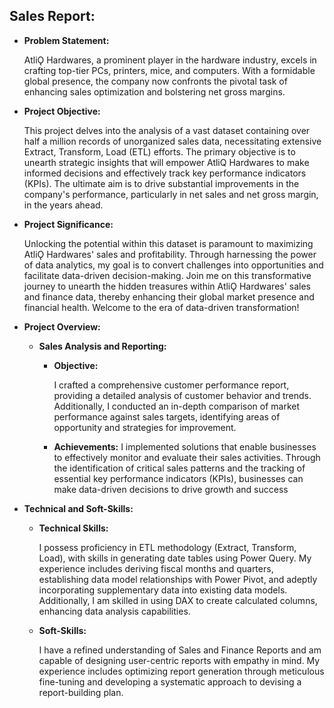 ## Sales Report:

- **Problem Statement:**

  AtliǪ Hardwares, a prominent player in the hardware industry, excels in crafting top-tier PCs, printers, mice, and computers. With a formidable global presence, the company now confronts 
  the pivotal task of enhancing sales optimization and bolstering net gross margins.
- **Project Objective:**
  
  This project delves into the analysis of a vast dataset containing over half a million records of unorganized sales data, necessitating extensive Extract, Transform, Load (ETL) efforts. The primary objective is to unearth strategic insights that will empower AtliQ Hardwares to make informed decisions and effectively track key performance indicators (KPIs). The ultimate aim is to drive substantial improvements in the company's performance, particularly in net sales and net gross margin, in the years ahead.
- **Project Significance:**
  
  Unlocking the potential within this dataset is paramount to maximizing AtliǪ Hardwares' sales and profitability. Through harnessing the power of data analytics, my goal is to convert challenges into opportunities and facilitate data-driven decision-making. Join me on this transformative journey to unearth the hidden treasures within AtliǪ Hardwares' sales and finance data, thereby enhancing their global market presence and financial health. Welcome to the era of data-driven transformation!
- **Project Overview:**
  - **Sales Analysis and Reporting:**
  
     - **Objective:**
     
         I crafted a comprehensive customer performance report, providing a detailed analysis of customer behavior and trends. Additionally, I conducted an in-depth comparison of market 
      performance against sales targets, identifying areas of opportunity and strategies for improvement.
     - **Achievements:**
       I implemented solutions that enable businesses to effectively monitor and evaluate their sales activities. Through the identification of critical sales patterns and the tracking of essential key performance indicators (KPIs), businesses can make data-driven decisions to drive growth and success
- **Technical and Soft-Skills:**
     - **Technical Skills:**
       
       I possess proficiency in ETL methodology (Extract, Transform, Load), with skills in generating date tables using Power Query. My experience includes deriving fiscal months and quarters, establishing data model relationships with Power Pivot, and adeptly incorporating supplementary data into existing data models. Additionally, I am skilled in using DAX to create calculated columns, enhancing data analysis capabilities.
     - **Soft-Skills:**
  
       I have a refined understanding of Sales and Finance Reports and am capable of designing user-centric reports with empathy in mind. My experience includes optimizing report generation through meticulous fine-tuning and developing a systematic approach to devising a report-building plan.
      
  
  
  
